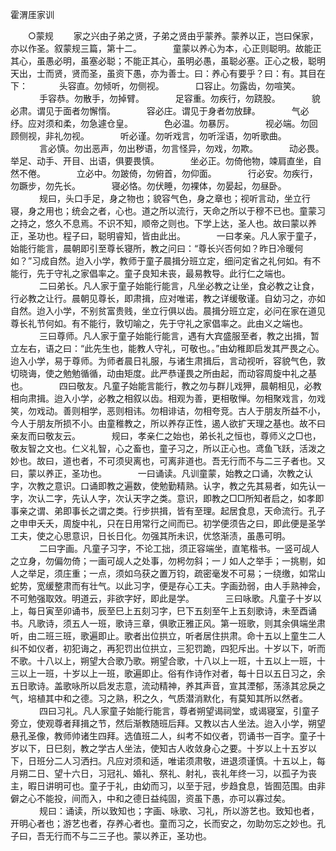 霍渭厓家训 

　　○蒙规 
　　家之兴由子弟之贤，子弟之贤由乎蒙养。蒙养以正，岂曰保家，亦以作圣。叙蒙规三篇，第十二。 
　 
　　童蒙以养心为本，心正则聪明。故能正其心，虽愚必明，虽塞必聪；不能正其心，虽明必愚，虽聪必塞。正心之极，聪明天出，士而贤，贤而圣，虽资下愚，亦为善士。曰：养心有要乎？曰：有。其目在下： 
　 
　　头容直。勿倾听，勿侧视。 
　 
　　口容止。勿露齿，勿喧笑。 
　 
　　手容恭。勿散手，勿掉臂。 
　 
　　足容重。勿疾行，勿跷股。 
　 
　　貌必肃。谓见于面者勿懈惰。 
　 
　　容必庄。谓见于身者勿放肆。 
　 
　　气必纾。应对须和柔，勿急遽仓皇。 
　 
　　色必温。勿暴厉。 
　 
　　视必端。勿回顾侧视，非礼勿视。 
　 
　　听必谨。勿听戏言，勿听淫语，勿听歌曲。 
　 
　　言必慎。勿出恶声，勿出秽语，勿言怪异，勿戏，勿欺。 
　 
　　动必畏。举足、动手、开目、出语，俱要畏慎。 
　 
　　坐必正。勿倚他物，竦肩直坐，自然不倦。 
　 
　　立必中。勿跛倚，勿俯首，勿仰面。 
　 
　　行必安。勿疾行，勿蹶步，勿先长。 
　 
　　寝必恪。勿伏睡，勿裸体，勿晏起，勿昼卧。 
　 
　　规曰，头口手足，身之物也；貌容气色，身之章也；视听言动，坐立行寝，身之用也；统会之者，心也。道之所以流行，天命之所以于穆不已也。童蒙习之持之，悠久不息焉。不识不知，顺帝之则也。下学上达，圣人也。故曰蒙以养正，圣功也。程子曰，聪明睿知，皆由此出。 
　 
　　一曰孝亲。凡人家于童子，始能行能言，晨朝即引至尊长寝所，教之问曰：“尊长兴否何如？昨日冷暖何如？”习成自然。迨入小学，教师于童子晨揖分班立定，细问定省之礼何如。有不能行，先于守礼之家倡率之。童子良知未丧，最易教导。此行仁之端也。 
　 
　　二曰弟长。凡人家于童子始能行能言，凡坐必教之让坐，食必教之让食，行必教之让行。晨朝见尊长，即肃揖，应对唯诺，教之详缓敬谨。自幼习之，亦如自然。迨入小学，不别贫富贵贱，坐立行俱以齿。晨揖分班立定，必问在家在道见尊长礼节何如。有不能行，敦切喻之，先于守礼之家倡率之。此由义之端也。 
　 
　　三曰尊师。凡人家于童子始能行能言，遇有大宾盛服至者，教之出揖，暂立左右，语之曰：“此先生也，能教人守礼，可敬也。。”由幼稚即启发其严畏之心。迨入小学，易于尊师。为师者晨日礼服，与诸生肃揖后，言动视听，容貌气色，敦切晓诲，使之勉勉循循，动由矩度。此严恭谨畏之所由起，而动容周旋中礼之基也。 
　 
　　四曰敬友。凡童子始能言能行，教之勿与群儿戏狎，晨朝相见，必教相向肃揖。迨入小学，必教之相叙以齿。相观为善，更相敬惮。勿相聚戏言，勿戏笑，勿戏动。善则相学，恶则相讳。勿相诽诘，勿相夸竞。古人于朋友所益不小，今人于朋友所损不小。由童稚教之，所以养存正性，遏人欲扩天理之基也。故不曰亲友而曰敬友云。 
　 
　　规曰，孝亲仁之始也，弟长礼之恒也，尊师义之□也，敬友智之文也。仁义礼智，心之畜也，童子习之，所以正心也。鸢鱼飞跃，活泼之妙也。故曰，道也者，不可须臾离也，可离非道也。吾无行而不与二三子者也。又曰，蒙以养正，圣功也。 
　 
　　一曰诵读。凡训童蒙，始教之口诵，次教之认字，次教之意识。口诵即教之遍数，使勉勤精熟。认字，教之先其易者，如先认一字，次认二字，先认人字，次认天字之类。意识，即教之□□所知者启之，如孝即事亲之谓、弟即事长之谓之类。行步拱揖，皆有至理。起居食息，天命流行。孔子之申申夭夭，周旋中礼，只在日用常行之间而已。初学便须告之曰，即此便是圣学工夫，使之心思意识，日长日化。勿强其所未识，优悠渐渍，虽愚可明。 
　 
　　二曰字画。凡童子习字，不论工拙，须正容端坐，直笔楷书。一竖可觇人之立身，勿偏勿倚；一画可觇人之处事，勿枵勿斜；一丿如人之举手；一挑剔，如人之举足，须庄重；一点，须如乌获之置万钧，疏密毫发不可易；一绕缴，如常山蛇势，宽缓整肃而有壮气。以此习字，便是存心工夫。字画劲弱，由人手熟神会，不可勉强取效。明道云，非欲字好，即此是学。 
　 
　　三曰咏歌。凡童子十岁以上，每日寅至卯诵书，辰至巳上五刻习字，巳下五刻至午上五刻歌诗，未至酉诵书。凡歌诗，须五人一班，歌诗三章，俱歌正雅正风。第一班歌，则其余俱端坐肃听，由二班三班，歌遍即止。歌者出位拱立，听者居住拱肃。命十五以上童生二人纠不如仪者，初犯诲之，再犯罚出位拱立，三犯罚跪，四犯斥出。十岁以下，听而不歌。十八以上，朔望大合歌乃歌。朔望合歌，十八以上一班，十五以上一班，十三以上一班，十岁以上一班，歌遍即止。俗有作诗作对者，每十日以五日习之，余五日歌诗。盖歌咏所以启发志意，流动精神，养其声音，宣其湮郁，荡涤其忿戾之气，培植其中和之德。习之熟，积之久，气质潜消默化，有莫知其所以然者。 
　 
　　四曰习礼。凡人家童子始能行能言，尊者朔望谒祠堂，或谒寝室，引童子旁立，使观尊者拜揖之节，然后渐教随班后拜。又教以古人坐法。迨入小学，朔望悬孔圣像，教师帅诸生四拜。选值班二人，纠考不如仪者，罚诵书一百字。童子十岁以下，日巳刻，教之学古人坐法，使知古人收敛身心之要。十岁以上十五岁以下，日班分二人习洒扫。凡应对须和适，唯诺须肃敬，进退须谨慎。十五以上，每月朔二日、望十六日，习冠礼、婚礼、祭礼、射礼，丧礼年终一习，以孤子为丧主，暇日讲明可也。童子于礼，由幼而习，以至于冠，步趋食息，皆囿范围。由非僻之心不能投，间而入，中和之德日益纯固，资虽下愚，亦可以寡过矣。 
　 
　　规曰：诵读，所以致知也；字画、咏歌、习礼，所以游艺也。致知也者，开明心者也；游艺也者，存养心者也。童而习之，长而安之，勿助勿忘之妙也。孔子曰，吾无行而不与二三子也。蒙以养正，圣功也。 
　
